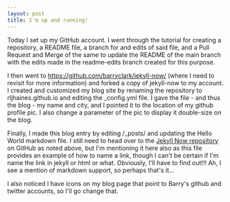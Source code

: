 ```yaml
---
layout: post
title: I'm up and running!
---
```


Today I set up my GitHub account. I went through the tutorial for creating a repository, a README file, a branch for and edits of said file, and a Pull Request and Merge of the same to update the README of the main branch with the edits made in the readme-edits branch created for this purpose.

I then went to https://github.com/barryclark/jekyll-now/ (where I need to revisit for more information) and forked a copy of jekyll-now to my account. I created and customized my blog site by renaming the repository to rljhaines.github.io and editing the _config.yml file. I gave the file - and thus the blog - my name and city, and I pointed it to the location of my github profile pic. I also change a parameter of the pic to display it double-size on the blog.

Finally, I made this blog entry by editing /_posts/ and updating the Hello World markdown file. I still need to head over to the [Jekyll Now repository](https://github.com/barryclark/jekyll-now) on GitHub as noted above, but I'm mentioning it here also as this file provides an example of how to name a link, though I can't be certain if I'm name the link in jekyll or html or what. Obviously, I'll have to find out!!! Ah, I see a mention of markdown support, so perhaps that's it...

I also noticed I have icons on my blog page that point to Barry's github and twitter accounts, so I'll go change that.
